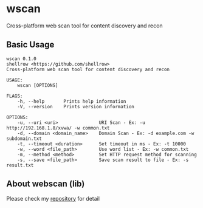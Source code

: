 [webscan-url]: https://github.com/shellrow/webscan
# wscan
Cross-platform web scan tool for content discovery and recon

## Basic Usage
```
wscan 0.1.0
shellrow <https://github.com/shellrow>
Cross-platform web scan tool for content discovery and recon

USAGE:
    wscan [OPTIONS]

FLAGS:
    -h, --help       Prints help information
    -V, --version    Prints version information

OPTIONS:
    -u, --uri <uri>               URI Scan - Ex: -u http://192.168.1.8/xvwa/ -w common.txt
    -d, --domain <domain_name>    Domain Scan - Ex: -d example.com -w subdomain.txt
    -t, --timeout <duration>      Set timeout in ms - Ex: -t 10000
    -w, --word <file_path>        Use word list - Ex: -w common.txt
    -m, --method <method>         Set HTTP request method for scanning
    -s, --save <file_path>        Save scan result to file - Ex: -s result.txt
```

## About webscan (lib)
Please check my [repository][webscan-url] for detail